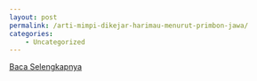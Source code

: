 ```yaml
---
layout: post
permalink: /arti-mimpi-dikejar-harimau-menurut-primbon-jawa/
categories:
    - Uncategorized
---
```


[Baca Selengkapnya](/06)